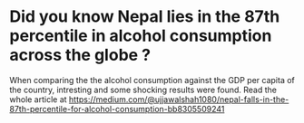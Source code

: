 # Did you know Nepal lies in the 87th percentile in alcohol consumption across the globe ?
When comparing the the alcohol consumption against the GDP per capita of the country, intresting and some shocking results were found. Read the whole article at https://medium.com/@ujjawalshah1080/nepal-falls-in-the-87th-percentile-for-alcohol-consumption-bb8305509241 
